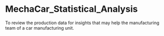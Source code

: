 # MechaCar_Statistical_Analysis
To review the production data for insights that may help the manufacturing team of a car manufacturing unit.
